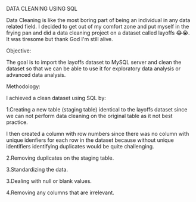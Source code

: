 DATA CLEANING USING SQL 

Data Cleaning is like the most boring part of being an 
individual in any data related field.
I decided to get out of my comfort zone and put myself in 
the frying pan and did a data cleaning project on a dataset called layoffs 😂😭.
It was tiresome but thank God I'm still alive.

Objective:

The goal is to import the layoffs dataset to
MySQL server and clean the dataset so that we can 
be able to use it for exploratory data analysis 
or advanced data analysis.

Methodology:

I achieved a clean dataset using SQL by:

1.Creating a new table (staging table) identical to the layoffs dataset 
since we can not perform data cleaning on the original table as it not best practice.

I then created a column with row numbers since there   was no column with unique idenfiers for each row in the dataset because without unique identifiers identifying duplicates would be quite challenging.

2.Removing duplicates on the staging table.

3.Standardizing the data.

3.Dealing with null or blank values.

4.Removing any columns that are irrelevant.

